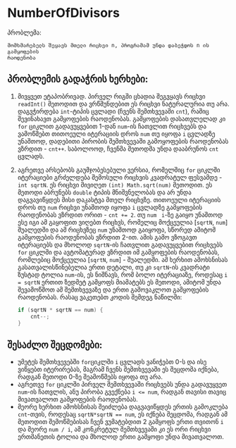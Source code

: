 # NumberOfDivisors

პრობლემა:

```
მომხმარებელს შეყავს მთელი რიცხვი n, პროგრამამ უნდა დაბეჭდოს n ის გამყოფების
რაოდენობა
```

## პრობლემის გადაჭრის ხერხები:

1.  მივყვეთ ეტაპობრივად. პირველ რიგში ცხადია შეგვყავს რიცხვი `readInt()` მეთოდით და ვრწმუნდებით ეს რიცხვი ნატურალურია თუ არა.
    დაგვჭირდება `int`-ტიპის ცვლადი (ჩვენს შემთხვევაში `cnt`), რაშიც შევინახავთ გამყოფების რაოდენობას. გამყოფების დასათვლელად
    კი `for` ციკლით გადავუყვებით 1-დან `num`-ის ჩათვლით რიცხვებს და ვამოწმებთ თითოეული იტერაციის დროს `num` თუ იყოფა `i`
    ცვლადზე უნაშთოდ, დადებითი პირობის შემთხვევაში გამოყოფების რაოდენობას ვზრდით - `cnt++`.
    საბოლოოდ, ჩვენმა მეთოდმა უნდა დააბრუნოს `cnt` ცვლადს.

2.  აგრეთვე არსებობს გაუმჯობესებული ვერსია, რომელშიც `for` ციკლში იტერაციები გრძელდება შემოსული რიცხვის კვადრატულ
    ფესვამდე - `int sqrtN`. ეს რიცხვი მივიღეთ `(int) Math.sqrt(num)` მეთოდით. ეს მეთოდი აბრუნებს `double` ტიპის
    მნიშვნელობას და არ უნდა დაგვავიწყდეს მისი დაკასტვა მთელ რიცხვზე. თითოეული იტერაციის დროს თუ `num` რიცხვი უნაშთოდ იყოფა `i`
    ცვლადზე გამყოფების რაოდენობას ვზრდით ორით - `cnt += 2`. თუ `num ` `i`-ზე გაიყო უნაშთოდ ესე იგი ამ გაყოფით ვიღებთ რიცხვს, რომელიც
    მოქცეულია [`sqrtN`, `num`] შუალედში და ამ რიცხვზეც `num` უნაშთოდ გაიყოფა, სწორედ ამიტომ გამყოფების
    რაოდენობას ვზრდით 2-ით. ამის გამო ვზოგავთ იტერაციებს და მხოლოდ `sqrtN`-ის ჩათვლით გადავუყვებით რიცხვებს `for` ციკლში
    და ავტომატურად ვზრდით იმ გამყოფების რაოდენობას, რომლებიც მოქცეულია [`sqrtN`, `num`] - შუალედში.
    ამ ხერხით ამოხსნისას გასათვალისწინებელია ერთი დეტალი, თუ კი `sqrtN`-ის კვადრატი ზუსტად ტოლია `num`-ის, ეს ნიშნავს, რომ ბოლო იტერაციაზე, როდესაც `i = sqrtN` ერთით ზედმეტ გამყოფს მიამატებს ეს მეთოდი, ამიტომ უნდა შევამოწმოთ ამ შემთხვევაზე
    და ერთი გამოვაკლოთ გამყოფების რაოდენობას. რასაც ვაკეთებთ კოდის შემდეგ ნაწილში:
    ```java
    if (sqrtN * sqrtN == num) {
        cnt--;
    }
    ```

## შესაძლო შეცდომები:

- უმეტეს შემთხვევებში `for`ციკლში `i` ცვლადს ვანიჭებთ 0-ს და ისე ვიწყებთ იტერირებას, მაგრამ ჩვენს შემთხვევაში ეს შეცდომა იქნება, რადგან
  მეთოდი 0-ზე შეამოწმებს იყოფა თუ არა.
- აგრეთვე `for` ციკლში პირველ შემთხვევაში რიცხვებს უნდა გადავუყვეთ `num`-ის ჩათვლის, ანუ პირობა გვექნება `i <= num`, რადგან თავისი
  თავიც მივათვალოთ გამყოფების რაოდენობას.
- მეორე ხერხით ამოხსნისას შეიძლება დაგვავიწყდეს ერთის გამოკლება `cnt`-თვის, როდესაც `sqrtN*sqrtN == num`, ეს იქნება შეცდომა, რადგან
  ამ მეთოდით შემოწმებისას ჩვენ ვუმატებდით 2 გამყოფს ერთი თვითონ `i` და მეორე `num / i`, ამ კონკრეტულ შემთხვევაში კი ეს ორი რიცხვი
  ერთმანეთის ტოლია და მხოლოდ ერთი გამყოფი უნდა მივათვალოთ.
